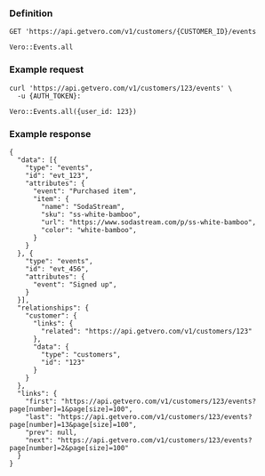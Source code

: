 ### Definition

<pre class="bash"><code>GET 'https://api.getvero.com/v1/customers/{CUSTOMER_ID}/events</code></pre>

<pre class="ruby"><code>Vero::Events.all</code></pre>

### Example request

<pre class="bash"><code>curl 'https://api.getvero.com/v1/customers/123/events' \
  -u {AUTH_TOKEN}:</code></pre>

<pre class="ruby"><code>Vero::Events.all({user_id: 123})</code></pre>

### Example response

<pre class="all"><code class="json">{
  "data": [{
    "type": "events",
    "id": "evt_123",
    "attributes": {
      "event": "Purchased item",
      "item": {
        "name": "SodaStream",
        "sku": "ss-white-bamboo",
        "url": "https://www.sodastream.com/p/ss-white-bamboo",
        "color": "white-bamboo",
      }
    }
  }, {
    "type": "events",
    "id": "evt_456",
    "attributes": {
      "event": "Signed up",
    }
  }],
  "relationships": {
    "customer": {
      "links": {
        "related": "https://api.getvero.com/v1/customers/123"
      },
      "data": {
        "type": "customers",
        "id": "123"
      }
    }
  },
  "links": {
    "first": "https://api.getvero.com/v1/customers/123/events?page[number]=1&page[size]=100",
    "last": "https://api.getvero.com/v1/customers/123/events?page[number]=13&page[size]=100",
    "prev": null,
    "next": "https://api.getvero.com/v1/customers/123/events?page[number]=2&page[size]=100"
  } 
}</code></pre>